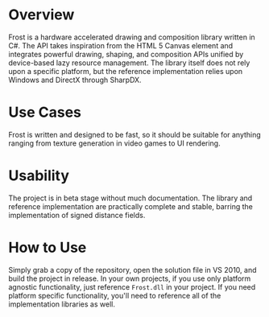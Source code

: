 # Overview

Frost is a hardware accelerated drawing and composition library written in C#. The API takes inspiration from the HTML 5 Canvas element and integrates powerful drawing, shaping, and composition APIs unified by device-based lazy resource management. The library itself does not rely upon a specific platform, but the reference implementation relies upon Windows and DirectX through SharpDX.

# Use Cases

Frost is written and designed to be fast, so it should be suitable for anything ranging from texture generation in video games to UI rendering.

# Usability

The project is in beta stage without much documentation. The library and reference implementation are practically complete and stable, barring the implementation of signed distance fields.

# How to Use

Simply grab a copy of the repository, open the solution file in VS 2010, and build the project in release. In your own projects, if you use only platform agnostic functionality, just reference `Frost.dll` in your project. If you need platform specific functionality, you'll need to reference all of the implementation libraries as well.